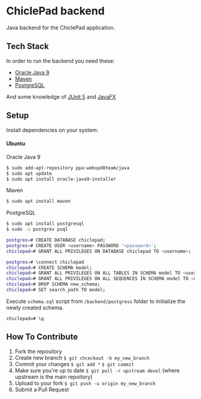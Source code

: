 # ChiclePad backend
Java backend for the ChiclePad application. 

## Tech Stack
In order to run the backend you need these:
- [Oracle Java 9](http://www.oracle.com/technetwork/java/javase/downloads/index.html)
- [Maven](https://maven.apache.org/)
- [PostgreSQL](https://www.postgresql.org)

And some knowledge of [JUnit 5](http://junit.org/junit5/) and 
[JavaFX](http://www.oracle.com/technetwork/java/javase/overview/javafx-overview-2158620.html)

## Setup

Install dependencies on your system: 
#### Ubuntu
Oracle Java 9
```bash
$ sudo add-apt-repository ppa:webupd8team/java
$ sudo apt update
$ sudo apt install oracle-java9-installer
```

Maven
```bash
$ sudo apt install maven
```

PostgreSQL
```bash
$ sudo apt install postgresql
$ sudo -u postgres psql

postgres=# CREATE DATABASE chiclepad;
postgres=# CREATE USER <username> PASSWORD '<password>';
chiclepad=# GRANT ALL PRIVILEGES ON DATABASE chiclepad TO <username>;

postgres=# \connect chiclepad
chiclepad=# CREATE SCHEMA model;
chiclepad=# GRANT ALL PRIVILEGES ON ALL TABLES IN SCHEMA model TO <username>;
chiclepad=# GRANT ALL PRIVILEGES ON ALL SEQUENCES IN SCHEMA model TO <username>;
chiclepad=# DROP SCHEMA new_schema;
chiclepad=# SET search_path TO model;
```
Execute `schema.sql` script from `/backend/postgress` folder to initialize the newly created schema.
```
chiclepad=# \q
```

## How To Contribute

1. Fork the repository
2. Create new branch `$ git chceckout -b my_new_branch`
3. Commit your changes `$ git add *` `$ git commit`
4. Make sure you're up to date `$ git pull -r upstream devel` (where upstream is the main repoitory)
5. Upload to your fork `$ git push -u origin my_new_branch`
6. Submit a Pull Request
